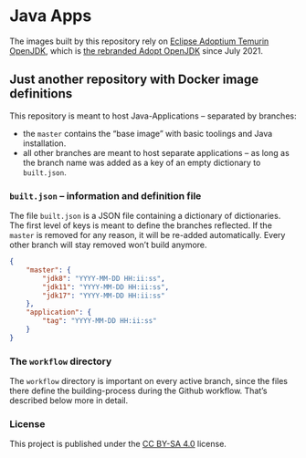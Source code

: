 # Java Apps

The images built by this repository rely on [Eclipse Adoptium Temurin OpenJDK](https://adoptium.net/), which is [the rebranded Adopt OpenJDK](https://blog.adoptopenjdk.net/2021/03/transition-to-eclipse-an-update/) since July 2021.

## Just another repository with Docker image definitions

This repository is meant to host Java-Applications – separated by branches:

* the `master` contains the “base image” with basic toolings and Java installation.
* all other branches are meant to host separate applications – as long as the branch name was added as a key of an empty dictionary to `built.json`.

### `built.json` – information and definition file

The file `built.json` is a JSON file containing a dictionary of dictionaries.  
The first level of keys is meant to define the branches reflected. If the `master` is removed for any reason, it will be re-added automatically. Every other branch will stay removed won’t build anymore.

```json
{
    "master": {
        "jdk8": "YYYY-MM-DD HH:ii:ss",
        "jdk11": "YYYY-MM-DD HH:ii:ss",
        "jdk17": "YYYY-MM-DD HH:ii:ss"
    },
    "application": {
        "tag": "YYYY-MM-DD HH:ii:ss"
    }
}
```

### The `workflow` directory

The `workflow` directory is important on every active branch, since the files there define the building-process during the Github workflow. That’s described below more in detail.

### License

This project is published under the [CC BY-SA 4.0](https://creativecommons.org/licenses/by-sa/4.0/deed.en) license.
